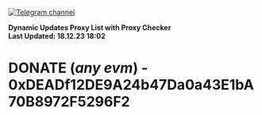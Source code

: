 [![Telegram channel](https://img.shields.io/endpoint?url=https://runkit.io/damiankrawczyk/telegram-badge/branches/master?url=https://t.me/n4z4v0d)](https://t.me/n4z4v0d) 

**Dynamic Updates Proxy List with Proxy Checker**  
**Last Updated: 18.12.23 18:02**

# DONATE (_any evm_) - 0xDEADf12DE9A24b47Da0a43E1bA70B8972F5296F2
